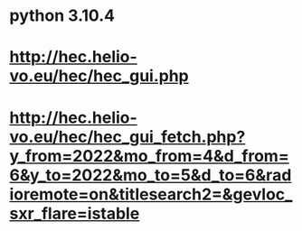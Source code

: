 # python 3.10.4

# http://hec.helio-vo.eu/hec/hec_gui.php

# http://hec.helio-vo.eu/hec/hec_gui_fetch.php?y_from=2022&mo_from=4&d_from=6&y_to=2022&mo_to=5&d_to=6&radioremote=on&titlesearch2=&gevloc_sxr_flare=istable